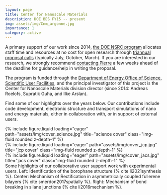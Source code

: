 ```yaml
---
layout: page
title: Center for Nanoscale Materials
description: DOE BES FY15 -- present
img: assets/img/Cnm_argonne.jpg
importance: 1
category: active
---
```


A primary support of our work since 2014, <a href="https://science.osti.gov/bes/suf/User-Facilities/Nanoscale-Science-Research-Centers">the DOE NSRC program</a> allocates staff time and resources at no cost for open research through <a href="https://cnm.anl.gov/pages/user-quick-start-guide">triannual proposal calls</a> (typically July, October, March). If you are interested in our research, we strongly recommend <a href="https://pierretdarancet.github.io/cv/">contacting Pierre</a> a few weeks ahead of the deadline for guidance/help in writing the proposal.

The program is funded through the <a href="https://www.energy.gov/science/office-science-user-facilities">Department of Energy Office of Science, Scientific User Facilities</a>, and the principal investigator of this project is the Center for Nanoscale Materials division director (since 2014: Andreas Roelofs, Supratik Guha, and Ilke Arslan).

Find some of our highlights over the years below. Our contributions include code development, electronic structure and transport simulations of nano and energy materials, either in collaboration with, or in support of external users.

<div class="row">
    <div class="col-sm mt-3 mt-md-0">
        {% include figure.liquid loading="eager" path="assets/img/cover_science.jpg" title="science cover" class="img-fluid rounded z-depth-1" %}
    </div>
    <div class="col-sm mt-3 mt-md-0">
        {% include figure.liquid loading="eager" path="assets/img/cover_jcp.jpg" title="jcp cover" class="img-fluid rounded z-depth-1" %}
    </div>
    <div class="col-sm mt-3 mt-md-0">
        {% include figure.liquid loading="eager" path="assets/img/cover_jacs.jpg" title="jacs cover" class="img-fluid rounded z-depth-1" %}
    </div>
</div>
<div class="caption">
    Some highlights of our collaborative user support work with experimental users. Left: Identification of the borophane structure {% cite li2021synthesis %}. Center: Mechanism of Rectification in asymmetrically coupled fullerene bilayers {% cite smerdon2017spatially %}. Right: Mechanism of bond breaking in silane junctions {% cite li2016mechanism %}.
</div>
